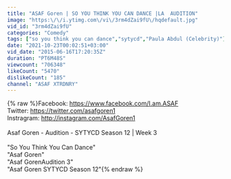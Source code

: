 ```yaml
---
title: "ASAF Goren | SO YOU THINK YOU CAN DANCE |LA  AUDITION"
image: "https:\/\/i.ytimg.com\/vi\/3rm4dZai9fU\/hqdefault.jpg"
vid_id: "3rm4dZai9fU"
categories: "Comedy"
tags: ["so you think you can dance","sytycd","Paula Abdul (Celebrity)"]
date: "2021-10-23T00:02:51+03:00"
vid_date: "2015-06-16T17:20:35Z"
duration: "PT6M48S"
viewcount: "706348"
likeCount: "5470"
dislikeCount: "185"
channel: "ASAF XTRDNRY"
---
```

{% raw %}Facebook: <a rel="nofollow" target="blank" href="https://www.facebook.com/I.am.ASAF">https://www.facebook.com/I.am.ASAF</a><br />Twitter: <a rel="nofollow" target="blank" href="https://twitter.com/asafgoren1">https://twitter.com/asafgoren1</a><br />Instragram: <a rel="nofollow" target="blank" href="http://instagram.com/AsafGoren1">http://instagram.com/AsafGoren1</a><br /><br />Asaf Goren - Audition - SYTYCD Season 12 | Week 3<br /><br />&quot;So You Think You Can Dance&quot;<br />&quot;Asaf Goren&quot;<br />&quot;Asaf GorenAudition 3&quot;<br />&quot;Asaf Goren SYTYCD Season 12&quot;{% endraw %}
